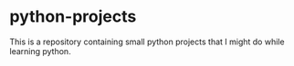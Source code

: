 # python-projects
This is a repository containing small python projects that I might do while learning python.
